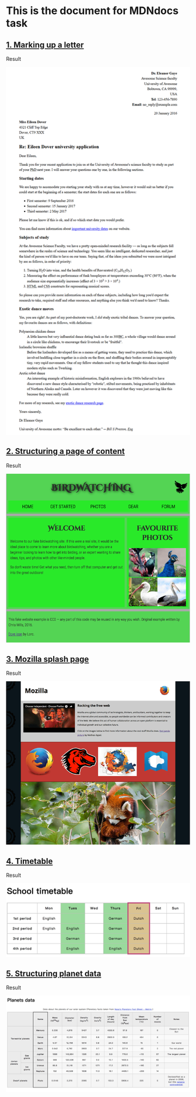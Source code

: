 # This is the document for MDNdocs task
<h2><a href="https://developer.mozilla.org/en-US/docs/Learn/HTML/Introduction_to_HTML/Marking_up_a_letter">1. Marking up a letter</a></h2>
 <p>Result</p>
 <img src="01.Marking up a letter/LetterDemo.png" alt="Letter">

<h2><a href="https://developer.mozilla.org/en-US/docs/Learn/HTML/Introduction_to_HTML/Structuring_a_page_of_content">2. Structuring a page of content
</a></h2>
 <p>Result</p>
<img src="02.Structuring a page of content/Homepage.png" alt="Homepage demo">

<h2><a href="https://developer.mozilla.org/en-US/docs/Learn/HTML/Multimedia_and_embedding/Mozilla_splash_page">3. Mozilla splash page
</a></h2>
 <p>Result</p>
<img src="03.Mozilla splash page/homepageDemo.png" alt="Homepage demo">


<h2><a href="https://developer.mozilla.org/en-US/docs/Learn/HTML/Tables/Basics">4. Timetable
</a></h2>
 <p>Result</p>
<img src="04.Timetable/TimetableDemo.png" alt="Timetable Demo">


<h2><a href="https://developer.mozilla.org/en-US/docs/Learn/HTML/Tables/Structuring_planet_data">5. Structuring planet data
</a></h2>
 <p>Result</p>
<img src="05.Structuring planet data/PlanetsDemo.png" alt="Planets data">




